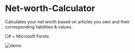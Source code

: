 # Net-worth-Calculator
 Calculates your net worth based on articles you own and their corresponding liabilities & values.

 C# + Microsoft Forms

![demo](https://github.com/user-attachments/assets/7e764511-f1a1-4c58-84b0-7f648e135870)

